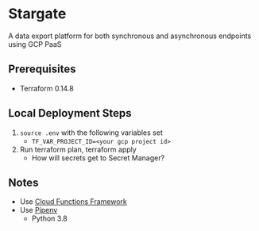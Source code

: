 # Stargate
A data export platform for both synchronous and asynchronous endpoints using GCP PaaS

## Prerequisites
* Terraform 0.14.8

## Local Deployment Steps
1. `source .env` with the following variables set
    * `TF_VAR_PROJECT_ID=<your gcp project id>`
1. Run terraform plan, terraform apply
    * How will secrets get to Secret Manager?

## Notes
* Use [Cloud Functions Framework](https://github.com/GoogleCloudPlatform/functions-framework-python)
* Use [Pipenv](https://realpython.com/pipenv-guide/)
    * Python 3.8
